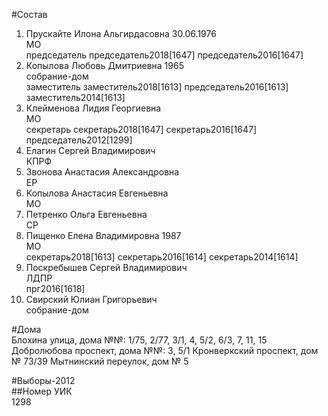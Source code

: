 #Состав  
1. Прускайте Илона Альгирдасовна 30.06.1976  
    МО  
    председатель председатель2018[1647] председатель2016[1647]  
2. Копылова Любовь Дмитриевна 1965  
    собрание-дом  
    заместитель заместитель2018[1613] председатель2016[1613] заместитель2014[1613]  
3. Клейменова Лидия Георгиевна  
    МО  
    секретарь секретарь2018[1647] секретарь2016[1647] председатель2012[1299]  
4. Елагин Сергей Владимирович  
    КПРФ  
5. Звонова Анастасия Александровна  
    ЕР  
6. Копылова Анастасия Евгеньевна  
    МО  
7. Петренко Ольга Евгеньевна  
    СР  
8. Пищенко Елена Владимировна 1987  
    МО  
    секретарь2018[1613] секретарь2016[1614] секретарь2014[1614]  
9. Поскребышев Сергей Владимирович  
    ЛДПР  
    прг2016[1618]  
10. Свирский Юлиан Григорьевич  
    собрание-дом  
  
#Дома  
Блохина улица, дома №№: 1/75, 2/77, 3/1, 4, 5/2, 6/3, 7, 11, 15 Добролюбова проспект, дома №№: 3, 5/1 Кронверкский проспект, дом № 73/39 Мытнинский переулок, дом № 5  
  
#Выборы-2012  
##Номер УИК  
1298  

